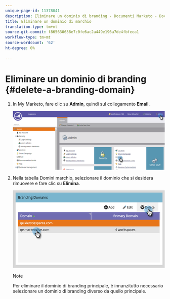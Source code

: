 ```yaml
---
unique-page-id: 11378041
description: Eliminare un dominio di branding - Documenti Marketo - Documentazione prodotto
title: Eliminare un dominio di marchio
translation-type: tm+mt
source-git-commit: f865630638e7c0fe6ac2a449e196a7de4fbfeea1
workflow-type: tm+mt
source-wordcount: '62'
ht-degree: 0%

---
```



# Eliminare un dominio di branding {#delete-a-branding-domain}

1. In My Marketo, fare clic su **Admin**, quindi sul collegamento **Email**.

   ![](assets/image2016-6-29-16-3a42-3a20.png)

1. Nella tabella Domini marchio, selezionare il dominio che si desidera rimuovere e fare clic su **Elimina**.

   ![](assets/image2016-8-12-11-3a0-3a26.png)

   >[!NOTE]
   >
   >Per eliminare il dominio di branding principale, è innanzitutto necessario selezionare un dominio di branding diverso da quello principale.
